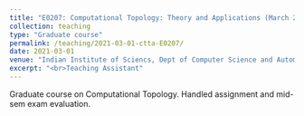 ```yaml
---
title: "E0207: Computational Topology: Theory and Applications (March 2021)"
collection: teaching
type: "Graduate course"
permalink: /teaching/2021-03-01-ctta-E0207/ 
date: 2021-03-01
venue: "Indian Institute of Sciencs, Dept of Computer Science and Automation"
excerpt: "<br>Teaching Assistant"
---
```

Graduate course on Computational Topology. Handled assignment and mid-sem exam evaluation.